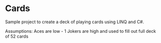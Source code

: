 # Cards

Sample project to create a deck of playing cards using LINQ and C#. 

Assumptions: 
Aces are low - 1
Jokers are high and used to fill out full deck of 52 cards

